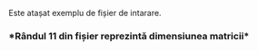 Este atașat exemplu de fișier de intarare.
<h3> *Rândul 11 din fișier reprezintă dimensiunea matricii*
